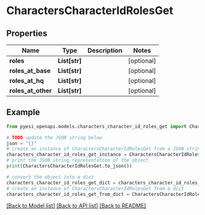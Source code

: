 # CharactersCharacterIdRolesGet


## Properties

Name | Type | Description | Notes
------------ | ------------- | ------------- | -------------
**roles** | **List[str]** |  | [optional] 
**roles_at_base** | **List[str]** |  | [optional] 
**roles_at_hq** | **List[str]** |  | [optional] 
**roles_at_other** | **List[str]** |  | [optional] 

## Example

```python
from pyesi_openapi.models.characters_character_id_roles_get import CharactersCharacterIdRolesGet

# TODO update the JSON string below
json = "{}"
# create an instance of CharactersCharacterIdRolesGet from a JSON string
characters_character_id_roles_get_instance = CharactersCharacterIdRolesGet.from_json(json)
# print the JSON string representation of the object
print(CharactersCharacterIdRolesGet.to_json())

# convert the object into a dict
characters_character_id_roles_get_dict = characters_character_id_roles_get_instance.to_dict()
# create an instance of CharactersCharacterIdRolesGet from a dict
characters_character_id_roles_get_from_dict = CharactersCharacterIdRolesGet.from_dict(characters_character_id_roles_get_dict)
```
[[Back to Model list]](../README.md#documentation-for-models) [[Back to API list]](../README.md#documentation-for-api-endpoints) [[Back to README]](../README.md)


